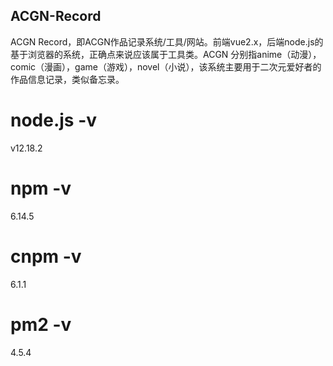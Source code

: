 ## ACGN-Record
ACGN Record，即ACGN作品记录系统/工具/网站。前端vue2.x，后端node.js的基于浏览器的系统，正确点来说应该属于工具类。ACGN 分别指anime（动漫），comic（漫画），game（游戏），novel（小说），该系统主要用于二次元爱好者的作品信息记录，类似备忘录。

# node.js -v
v12.18.2

# npm -v
6.14.5

# cnpm -v
6.1.1

# pm2 -v
4.5.4